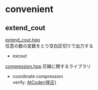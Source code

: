 # convenient
## extend\_cout
[extend\_cout.hpp](https://github.com/fumiphys/programming_contest/blob/master/convenient/extend_cout.hpp)  
任意の数の変数をとり空白区切りで出力する
  - excout

[compression.hpp](https://github.com/fumiphys/programming_contest/blob/master/convenient/compression.hpp)
圧縮に関するライブラリ
  - coordinate compression  
  verify: [AtCoder(座圧)](https://atcoder.jp/contests/abc036/tasks/abc036_c)
